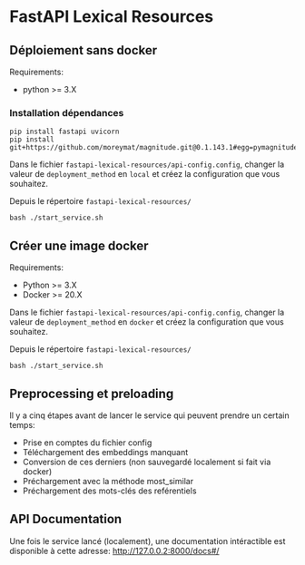 # FastAPI Lexical Resources

## Déploiement sans docker

Requirements: 
- python >= 3.X

### Installation dépendances

```
pip install fastapi uvicorn
pip install git+https://github.com/moreymat/magnitude.git@0.1.143.1#egg=pymagnitude
```

Dans le fichier `fastapi-lexical-resources/api-config.config`, changer la valeur de `deployment_method` en `local` et créez la configuration que vous souhaitez.

Depuis le répertoire `fastapi-lexical-resources/`

```
bash ./start_service.sh
```

## Créer une image docker

Requirements:
- Python >= 3.X
- Docker >= 20.X

Dans le fichier `fastapi-lexical-resources/api-config.config`, changer la valeur de `deployment_method` en `docker` et créez la configuration que vous souhaitez.

Depuis le répertoire `fastapi-lexical-resources/`

```
bash ./start_service.sh
```


## Preprocessing et preloading

Il y a cinq étapes avant de lancer le service qui peuvent prendre un certain temps:

- Prise en comptes du fichier config
- Téléchargement des embeddings manquant
- Conversion de ces derniers    (non sauvegardé localement si fait via docker)
- Préchargement avec la méthode most_similar 
- Préchargement des mots-clés des reférentiels 

## API Documentation

Une fois le service lancé (localement), une documentation intéractible est disponible à cette adresse: http://127.0.0.2:8000/docs#/
